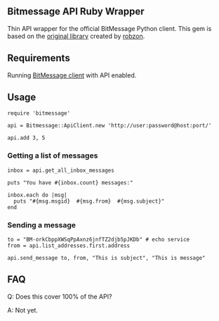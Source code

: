 ## Bitmessage API Ruby Wrapper

Thin API wrapper for the official BitMessage Python client.  This gem is based on the [original library](https://github.com/robzon/bitmessage-api-ruby) 
created by [robzon](https://github.com/robzon).

## Requirements

Running [BitMessage client](https://github.com/Bitmessage/PyBitmessage) with API enabled.

## Usage

    require 'bitmessage'

    api = Bitmessage::ApiClient.new 'http://user:password@host:port/'

    api.add 3, 5

### Getting a list of messages

    inbox = api.get_all_inbox_messages
    
    puts "You have #{inbox.count} messages:"

    inbox.each do |msg|
      puts "#{msg.msgid}  #{msg.from}  #{msg.subject}"
    end

### Sending a message


    to = "BM-orkCbppXWSqPpAxnz6jnfTZ2djb5pJKDb" # echo service
    from = api.list_addresses.first.address

    api.send_message to, from, "This is subject", "This is message"

## FAQ

Q: Does this cover 100% of the API?

A: Not yet.

